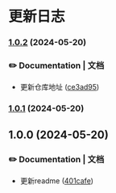 # 更新日志 


### [1.0.2](https://github.com/night-peiqi/hero-cli/compare/v1.0.1...v1.0.2) (2024-05-20)


### ✏️ Documentation | 文档

* 更新仓库地址 ([ce3ad95](https://github.com/night-peiqi/hero-cli/commit/ce3ad95726e7c4976ea7343c7c5740978cd13dc7))

### [1.0.1](https://github.com/night-peiqi/hero-cli/compare/v1.0.0...v1.0.1) (2024-05-20)

## 1.0.0 (2024-05-20)


### ✏️ Documentation | 文档

* 更新readme ([401cafe](https://github.com/night-peiqi/hero-cli/commit/401cafe294ccac6b8cb511504f0fc31c5e06325c))
